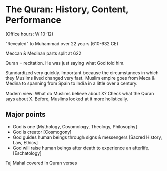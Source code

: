 # The Quran: History, Content, Performance

(Office hours: W 10-12)

"Revealed" to Muhammad over 22 years (610-632 CE)

Meccan & Medinan parts split at 622

Quran = recitation. He was just saying what God told him.

Standardized very quickly. Important because the circumstances in which they Muslims lived changed very fast. Muslim empire goes from Meca & Medina to spanning from Spain to India in a little over a century.

Modern view: What do Muslims believe about X? Check what the Quran says about X. Before, Muslims looked at it more holistically.

## Major points

* God is one [Mythology, Cosomology, Theology, Philosophy]
* God is creator [Cosmogony]
* God guides human beings through signs & messengers [Sacred History, Law, Ethics]
* God will raise human beings after death to experience an afterlife. [Eschatology]

Taj Mahal covered in Quran verses

